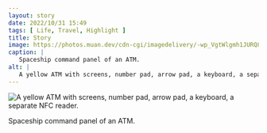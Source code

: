 ```yaml
---
layout: story
date: 2022/10/31 15:49
tags: [ Life, Travel, Highlight ]
title: Story
image: https://photos.muan.dev/cdn-cgi/imagedelivery/-wp_VgtWlgmh1JURQ8t1mg/1cad4292-b954-4a2f-509e-29652d7eb900/public
caption: |
   Spaceship command panel of an ATM.
alt: |
   A yellow ATM with screens, number pad, arrow pad, a keyboard, a separate NFC reader.
---
```


![A yellow ATM with screens, number pad, arrow pad, a keyboard, a separate NFC reader.](https://photos.muan.dev/cdn-cgi/imagedelivery/-wp_VgtWlgmh1JURQ8t1mg/1cad4292-b954-4a2f-509e-29652d7eb900/public)

Spaceship command panel of an ATM.
